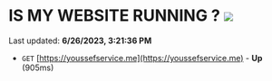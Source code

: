 # IS MY WEBSITE RUNNING ? [![](https://img.shields.io/static/v1?label=Sponsor&message=%E2%9D%A4&logo=GitHub&color=%23fe8e86)](https://github.com/sponsors/<username>)

Last updated: **6/26/2023, 3:21:36 PM**

- `GET` [https://youssefservice.me](https://youssefservice.me) - **Up** (905ms)
